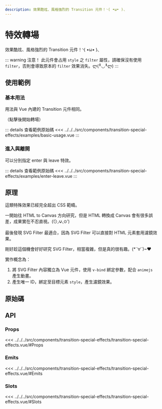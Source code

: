 ```yaml
---
description: 效果酷炫、風格強烈的 Transition 元件！◝( •ω• )◟
---
```


<script setup>
import SourceLinkList from '../../../src/components/source-link-list.vue'

import BasicUsage from '../../../src/components/transition-special-effects/examples/basic-usage.vue'
import EnterLeave from '../../../src/components/transition-special-effects/examples/enter-leave.vue'
</script>

# 特效轉場 <Badge type="info" text="transition" />

效果酷炫、風格強烈的 Transition 元件！◝( •ω• )◟

::: warning 注意！
此元件會占用 `style` 之 `filter` 屬性，請確保沒有使用 `filter`，否則會導致原本的 `filter` 效果消失。ლ(╹◡╹ლ)
:::

## 使用範例

### 基本用法

用法與 Vue 內建的 Transition 元件相同。

（點擊後開始轉場）

<basic-usage/>

::: details 查看範例原始碼
<<< ../../../src/components/transition-special-effects/examples/basic-usage.vue
:::

### 進入與離開

可以分別指定 enter 與 leave 特效。

<enter-leave/>

::: details 查看範例原始碼
<<< ../../../src/components/transition-special-effects/examples/enter-leave.vue
:::

## 原理

這類特殊效果已經完全超出 CSS 範疇。

一開始往 HTML to Canvas 方向研究，但是 HTML 轉換成 Canvas 會有很多誤差，成果實在不忍直視。(́⊙◞౪◟⊙‵)

最後發現 SVG Filter 最適合，因為 SVG Filter 可以直接對 HTML 元素套用濾鏡效果。

剛好趁這個機會好好研究 SVG Filter，相當複雜，但是真的很有趣。(*´∀`)~♥

實作概念為：

1. 將 SVG Filter 內容獨立為 Vue 元件，使用 `v-bind` 綁定參數，配合 `animejs` 產生動畫。
1. 產生唯一 ID，綁定至目標元素 `style`，產生濾鏡效果。

## 原始碼

<source-link-list name="transition-special-effects"/>

## API

### Props

<<< ../../../src/components/transition-special-effects/transition-special-effects.vue/#Props

### Emits

<<< ../../../src/components/transition-special-effects/transition-special-effects.vue/#Emits

### Slots

<<< ../../../src/components/transition-special-effects/transition-special-effects.vue/#Slots
